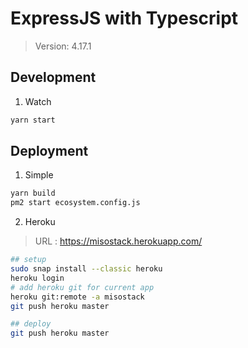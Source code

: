 # ExpressJS with Typescript

> Version: 4.17.1

## Development

1. Watch

```bash
yarn start
```

## Deployment

1. Simple

```bash
yarn build
pm2 start ecosystem.config.js
```

2. Heroku

> URL : https://misostack.herokuapp.com/

```bash
## setup
sudo snap install --classic heroku
heroku login
# add heroku git for current app
heroku git:remote -a misostack
git push heroku master

## deploy
git push heroku master
```